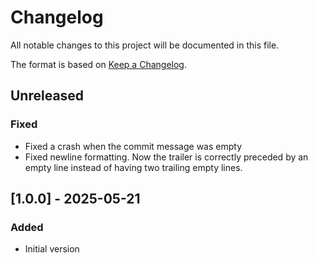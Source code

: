 # Changelog
All notable changes to this project will be documented in this file.

The format is based on [Keep a Changelog](https://keepachangelog.com/en/1.0.0/).

## Unreleased

### Fixed

- Fixed a crash when the commit message was empty
- Fixed newline formatting. Now the trailer is correctly preceded by an empty line
  instead of having two trailing empty lines.

## [1.0.0] - 2025-05-21

### Added
- Initial version
